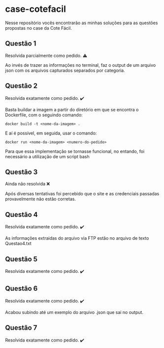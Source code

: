# case-cotefacil

Nesse repositório vocês encontrarão as minhas soluções para as questões propostas no case da Cote Fácil.

## Questão 1

Resolvida parcialmente como pedido. :warning:

Ao invés de trazer as informações no terminal, faz o output de um arquivo json com os arquivos capturados separados por categoria.

## Questão 2

Resolvida exatamente como pedido. :heavy_check_mark:

Basta buildar a imagem a partir do diretório em que se encontra o Dockerfile, com o seguindo comando:

```
docker build -t <nome-da-imagem> .
```

E aí é possível, em seguida, usar o comando:

```
docker run <nome-da-imagem> <numero-do-pedido>
```

Para que essa implementação se tornasse funcional, no entando, foi necessário a utilização de um script bash

## Questão 3

Ainda não resolvida :x:

Após diversas tentativas foi percebido que o site e as credenciais passadas provavelmente não estão corretas.

## Questão 4

Resolvida exatamente como pedido. :heavy_check_mark:

As informações extraidas do arquivo via FTP estão no arquivo de texto Questao4.txt

## Questão 5

Resolvida exatamente como pedido. :heavy_check_mark:

## Questão 6

Resolvida exatamente como pedido. :heavy_check_mark:

Acabou subindo até um exemplo do arquivo .json que sai no output.

## Questão 7

Resolvida exatamente como pedido. :heavy_check_mark:
